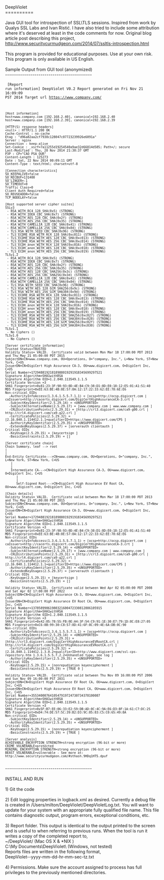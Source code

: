 DeepViolet<br/>
==========<br/>
<br/>
Java GUI tool for introspection of SSL\TLS sessions.  Inspired from work by Qualys SSL Labs and Ivan Ristić.  I have also tried to include some attribution where it's deserved at least in the code comments for now.  Original blog article post describing this project, http://www.securitycurmudgeon.com/2014/07/ssltls-introspection.html<br/>
<br/>
This program is provided for educational purposes.  Use at your own risk.  This program is only available in US English.<br/>
<br/>
Sample Output from GUI tool (anonymized)<br/>
--------------------------------------------<br/>
<br/>
<code>
	[Report run information]
	DeepViolet V0.2
	Report generated on Fri Nov 21 16:09:09 PST 2014
	Target url https://www.company.com/

	[Host information]
	host=www.company.com [192.168.2.40], canonical=192.168.2.40
	host=www.company.com [192.168.2.39], canonical=192.168.2.39

	[HTTP(S) response headers]
	<null> : HTTP/1.1 200 OK
	Cache-Control : no-cache
	Etag : "d96a82aa2cf7938c128047c07723239926e6091a"
	Server : nginx
	Connection : keep-alive
	Set-Cookie : _xsrf=7a11255d19254540a9ae32d66814d585; Path=/; secure
	Last-Modified : Thu, 20 Nov 2014 21:30:37 GMT
	P3P : CP="CAO PSA OUR"
	Content-Length : 125273
	Date : Sat, 22 Nov 2014 00:09:11 GMT
	Content-Type : text/html; charset=utf-8

	[Connection characteristics]
	SO_KEEPALIVE=false
	SO_RECBUF=131400
	SO_LINGER=-1
	SO_TIMEOUT=0
	Traffic Class=0
	Client Auth Required=false
	SO_REUSEADDR=false
	TCP_NODELAY=false

	[Host supported server cipher suites]
	SSLv3
	 - RSA_WITH_RC4_128_SHA(0x5) (STRONG)
	 - RSA_WITH_IDEA_CBC_SHA(0x7) (STRONG)
	 - RSA_WITH_AES_128_CBC_SHA(0x2f) (STRONG)
	 - RSA_WITH_AES_256_CBC_SHA(0x35) (STRONG)
	 - RSA_WITH_CAMELLIA_128_CBC_SHA(0x41) (STRONG)
	 - RSA_WITH_CAMELLIA_256_CBC_SHA(0x84) (STRONG)
	 - TLS_RSA_WITH_SEED_CBC_SHA(0x96) (STRONG)
	 - TLS_ECDHE_RSA_WITH_RC4_128_SHA(0xc011) (STRONG)
	 - TLS_ECDHE_RSA_WITH_AES_128_CBC_SHA(0xc013) (STRONG)
	 - TLS_ECDHE_RSA_WITH_AES_256_CBC_SHA(0xc014) (STRONG)
	 - TLS_ECDH_anon_WITH_RC4_128_SHA(0xc016) (STRONG)
	 - TLS_ECDH_anon_WITH_AES_128_CBC_SHA(0xc018) (STRONG)
	 - TLS_ECDH_anon_WITH_AES_256_CBC_SHA(0xc019) (STRONG)
	TLSv1.2
	 - RSA_WITH_RC4_128_SHA(0x5) (STRONG)
	 - RSA_WITH_IDEA_CBC_SHA(0x7) (STRONG)
	 - RSA_WITH_AES_128_CBC_SHA(0x2f) (STRONG)
	 - RSA_WITH_AES_256_CBC_SHA(0x35) (STRONG)
	 - RSA_WITH_AES_128_CBC_SHA256(0x3c) (STRONG)
	 - RSA_WITH_AES_256_CBC_SHA256(0x3d) (STRONG)
	 - RSA_WITH_CAMELLIA_128_CBC_SHA(0x41) (STRONG)
	 - RSA_WITH_CAMELLIA_256_CBC_SHA(0x84) (STRONG)
	 - TLS_RSA_WITH_SEED_CBC_SHA(0x96) (STRONG)
	 - TLS_RSA_WITH_AES_128_GCM_SHA256(0x9c) (STRONG)
	 - TLS_RSA_WITH_AES_256_GCM_SHA384(0x9d) (STRONG)
	 - TLS_ECDHE_RSA_WITH_RC4_128_SHA(0xc011) (STRONG)
	 - TLS_ECDHE_RSA_WITH_AES_128_CBC_SHA(0xc013) (STRONG)
	 - TLS_ECDHE_RSA_WITH_AES_256_CBC_SHA(0xc014) (STRONG)
	 - TLS_ECDH_anon_WITH_RC4_128_SHA(0xc016) (STRONG)
	 - TLS_ECDH_anon_WITH_AES_128_CBC_SHA(0xc018) (STRONG)
	 - TLS_ECDH_anon_WITH_AES_256_CBC_SHA(0xc019) (STRONG)
	 - TLS_ECDHE_RSA_WITH_AES_128_CBC_SHA256(0xc027) (STRONG)
	 - TLS_ECDHE_RSA_WITH_AES_256_CBC_SHA384(0xc028) (STRONG)
	 - TLS_ECDHE_RSA_WITH_AES_128_GCM_SHA256(0xc02f) (STRONG)
	 - TLS_ECDHE_RSA_WITH_AES_256_GCM_SHA384(0xc030) (STRONG)
	TLSv1.1
	 - No Ciphers ()
	TLSv1.0
	 - No Ciphers ()

	[Server certificate information]
	Trusted Status=TRUSTED
	Validity Status= VALID.  Certificate valid between Mon Mar 18 17:00:00 PDT 2013 and Thu May 21 05:00:00 PDT 2015
	SubjectDN=CN=www.company.com, OU=Operations, O="company, Inc.", L=New York, ST=New York, C=US
	IssuerDN=CN=DigiCert High Assurance CA-3, OU=www.digicert.com, O=DigiCert Inc, C=US
	Serial Number=17294881921818988019291918345699297521
	Signature Algorithm=SHA1withRSA
	Signature Algorithm OID=1.2.840.113549.1.1.5
	Certificate Version =3
	SHA1 Fingerprint=0x81:23:3F:98:93:0D:4E:B4:C9:38:D1:8D:E0:18:12:E5:01:A1:51:40
	MD5 Fingerprint=0xEE:63:BE:4B:8E:57:8A:12:17:22:33:62:EE:78:6E:E6
	Non-critical OIDs
	  -AuthorityInfoAccess(1.3.6.1.5.5.7.1.1) = [ocsp=http://ocsp.digicert.com | caIssuers=http://cacerts.digicert.com/DigiCertHighAssuranceCA-3.crt ]
	  -SubjectKeyIdentifier(2.5.29.14) = <UNSUPPORTED>
	  -SubjectAlternativeName(2.5.29.17) = [www.company.com | www.www.company.com ]
	  -CRLDistributionPoints(2.5.29.31) = [http://crl3.digicert.com/ca9-g00.crl | http://crl4.digicert.com/ca9-g22.crl ]
	  -CertificatePolicies(2.5.29.32) = [2.16.840.1.114412.1.1=qualifierID=https://www.digicert.com/CPS ]
	  -AuthorityKeyIdentifier(2.5.29.35) = <UNSUPPORTED>
	  -ExtendedKeyUsages(2.5.29.37) = [serverauth clientauth ]
	Critical OIDs
	  -KeyUsage(2.5.29.15) = [keycertsign ]
	  -BasicConstraints(2.5.29.19) = []

	[Server certificate chain]
	Chain Summary, leaf --> root
	|
	|
	End-Entity Certificate--->CN=www.company.com, OU=Operations, O="company, Inc.", L=New York, ST=New York, C=US
	   |
	   |
	   Intermediate CA--->CN=DigiCert High Assurance CA-3, OU=www.digicert.com, O=DigiCert Inc, C=US
	      |
	      |
	      Self-Signed Root--->CN=DigiCert High Assurance EV Root CA, OU=www.digicert.com, O=DigiCert Inc, C=US

	[Chain details]
	Validity Status= VALID.  Certificate valid between Mon Mar 18 17:00:00 PDT 2013 and Thu May 21 05:00:00 PDT 2015
	SubjectDN=CN=www.company.com, OU=Operations, O="company, Inc.", L=New York, ST=New York, C=US
	IssuerDN=CN=DigiCert High Assurance CA-3, OU=www.digicert.com, O=DigiCert Inc, C=US
	Serial Number=17294881921818988019291918345699297521
	Signature Algorithm=SHA1withRSA
	Signature Algorithm OID=1.2.840.113549.1.1.5
	Certificate Version =3
	SHA1 Fingerprint=0x81:23:3F:98:93:0D:4E:B4:C9:38:D1:8D:E0:18:12:E5:01:A1:51:40
	MD5 Fingerprint=0xEE:63:BE:4B:8E:57:8A:12:17:22:33:62:EE:78:6E:E6
	Non-critical OIDs
	  -AuthorityInfoAccess(1.3.6.1.5.5.7.1.1) = [ocsp=http://ocsp.digicert.com | caIssuers=http://cacerts.digicert.com/DigiCertHighAssuranceCA-3.crt ]
	  -SubjectKeyIdentifier(2.5.29.14) = <UNSUPPORTED>
	  -SubjectAlternativeName(2.5.29.17) = [www.company.com | www.company.com ]
	  -CRLDistributionPoints(2.5.29.31) = [http://crl3.digicert.com/ca9-g00.crl | http://crl4.digicert.com/ca9-g22.crl ]
	  -CertificatePolicies(2.5.29.32) = [2.16.840.1.114412.1.1=qualifierID=https://www.digicert.com/CPS ]
	  -AuthorityKeyIdentifier(2.5.29.35) = <UNSUPPORTED>
	  -ExtendedKeyUsages(2.5.29.37) = [serverauth clientauth ]
	Critical OIDs
	  -KeyUsage(2.5.29.15) = [keycertsign ]
	  -BasicConstraints(2.5.29.19) = []

	Validity Status= VALID.  Certificate valid between Wed Apr 02 05:00:00 PDT 2008 and Sat Apr 02 17:00:00 PDT 2022
	SubjectDN=CN=DigiCert High Assurance CA-3, OU=www.digicert.com, O=DigiCert Inc, C=US
	IssuerDN=CN=DigiCert High Assurance EV Root CA, OU=www.digicert.com, O=DigiCert Inc, C=US
	Serial Number=13785899061980321600472330812886105915
	Signature Algorithm=SHA1withRSA
	Signature Algorithm OID=1.2.840.113549.1.1.5
	Certificate Version =3
	SHA1 Fingerprint=0x42:85:78:55:FB:0E:A4:3F:54:C9:91:1E:30:E7:79:1D:8C:E8:27:05
	MD5 Fingerprint=0xC6:8B:99:30:C8:57:8D:41:6F:8C:09:4E:6A:DB:0C:90
	Non-critical OIDs
	  -AuthorityInfoAccess(1.3.6.1.5.5.7.1.1) = [ocsp=http://ocsp.digicert.com ]
	  -SubjectKeyIdentifier(2.5.29.14) = <UNSUPPORTED>
	  -CRLDistributionPoints(2.5.29.31) = [http://crl3.digicert.com/DigiCertHighAssuranceEVRootCA.crl | http://crl4.digicert.com/DigiCertHighAssuranceEVRootCA.crl ]
	  -CertificatePolicies(2.5.29.32) = [2.16.840.1.114412.1.3.0.2=qualifierID=http://www.digicert.com/ssl-cps-repository.htm 1.3.6.1.5.5.7.2.2=Unhandled type, see log ]
	  -AuthorityKeyIdentifier(2.5.29.35) = <UNSUPPORTED>
	Critical OIDs
	  -KeyUsage(2.5.29.15) = [nonrepudiation keyencipherment ]
	  -BasicConstraints(2.5.29.19) = [TRUE 0 ]

	Validity Status= VALID.  Certificate valid between Thu Nov 09 16:00:00 PST 2006 and Sun Nov 09 16:00:00 PST 2031
	SubjectDN=CN=DigiCert High Assurance EV Root CA, OU=www.digicert.com, O=DigiCert Inc, C=US
	IssuerDN=CN=DigiCert High Assurance EV Root CA, OU=www.digicert.com, O=DigiCert Inc, C=US
	Serial Number=3553400076410547919724730734378100087
	Signature Algorithm=SHA1withRSA
	Signature Algorithm OID=1.2.840.113549.1.1.5
	Certificate Version =3
	SHA1 Fingerprint=0x5F:B7:EE:06:33:E2:59:DB:AD:0C:4C:9A:E6:D3:8F:1A:61:C7:DC:25
	MD5 Fingerprint=0xD4:74:DE:57:5C:39:B2:D3:9C:85:83:C5:C0:65:49:8A
	Non-critical OIDs
	  -SubjectKeyIdentifier(2.5.29.14) = <UNSUPPORTED>
	  -AuthorityKeyIdentifier(2.5.29.35) = <UNSUPPORTED>
	Critical OIDs
	  -KeyUsage(2.5.29.15) = [nonrepudiation keyencipherment ]
	  -BasicConstraints(2.5.29.19) = [TRUE ]

	[Server analysis]
	ACHIEVABLE_ENCRYPTION_STRENGTH=strong encryption (96-bit or more)
	CRIME_VULNERABLE=protected
	MINIMAL_ENCRYPTION_STRENGTH=strong encryption (96-bit or more)
	BEAST_VULNERABLE=vulnerable - See more at: http://www.securitycurmudgeon.com/#sthash.9HDq1HT5.dpuf
</code>
--------------------------------------------<br/>
<br/>
INSTALL AND RUN<br/>
<br/>
1) Git the code<br/>
<br/>
2) Edit logging properties in logback.xml as desired.  Currently a debug file is created in /Users/milton/DeepViolet/DeepVioletLog.txt.  You will want to update for your system with an appropriate fully qualified file name.  This file contains diagnostic output, program errors, exceptional conditions, etc.<br/>
<br/>
3) Report folder.  This output is identical to the output printed to the screen and is useful to when referring to previous runs.  When the tool is run it writes a copy of the completed report to,<br/>
~/DeepViolet/ (Mac OS X & *NIX )<br/>
C:\My Documents\DeepViolet\ (Windows, not tested)<br/>
Reports files are written in the following format,<br/>
DeepViolet-<host>-yyyy-mm-dd-hr-mm-sec-tz.txt  <br/>
<br/>
4) Permissions.  Make sure the account assigned to process has full privileges to the previously mentioned directories.
<br/>

